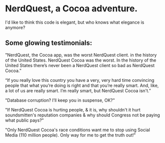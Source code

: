 # NerdQuest, a Cocoa adventure.

I'd like to think this code is elegant, but who knows what elegance is anymore?

## Some glowing testimonials:

"NerdQuest, the Cocoa app, was the worst NerdQuest client. in the history of the United States. NerdQuest Cocoa was the worst. In the history of the United States there’s never been a NerdQuest client so bad as NerdQuest Cocoa.”

“If you really love this country you have a very, very hard time convincing people that what you’re doing is right and that you’re really smart. And, like, a lot of us are really smart. I’m really smart, but NerdQuest Cocoa isn't.”

"Database corruption? I’ll keep you in suspense, OK?"

"If NerdQuest Cocoa is hurting people, & it is, why shouldn't it hurt soundsmitten's reputation companies & why should Congress not be paying what public pays?"

"Only NerdQuest Cocoa's race conditions want me to stop using Social Media (110 million people). Only way for me to get the truth out!"